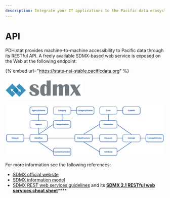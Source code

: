 ```yaml
---
description: Integrate your IT applications to the Pacific data ecosystem
---
```


# API

PDH.stat provides machine-to-machine accessibility to Pacific data through its RESTful API. A freely available SDMX-based web service is exposed on the Web at the following endpoint:

{% embed url="https://stats-nsi-stable.pacificdata.org" %}

![](../../.gitbook/assets/image%20%2846%29.png)

![Overview of main queriable SDMX classes](../../.gitbook/assets/image%20%2847%29.png)

For more information see the following references:

* [SDMX official website](https://sdmx.org/)
* [SDMX information model](https://sdmx.org/wp-content/uploads/SDMX_2-1_SECTION_2_InformationModel_2020-07.pdf)
* [SDMX REST web services guidelines](https://github.com/sdmx-twg/sdmx-rest/) and its [**SDMX 2.1 RESTful web services cheat sheet**](https://github.com/sdmx-twg/sdmx-rest/blob/master/v2_1/ws/rest/docs/rest_cheat_sheet.pdf?raw=true)\*\*\*\*

